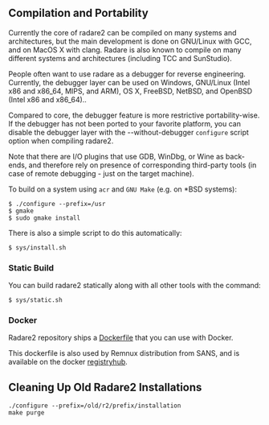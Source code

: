 ## Compilation and Portability

Currently the core of radare2 can be compiled on many systems and architectures, but the main development is done on GNU/Linux with GCC, and on MacOS X with clang. Radare is also known to compile on many different systems and architectures (including TCC and SunStudio).

People often want to use radare as a debugger for reverse engineering. Currently, the debugger layer can be used on Windows, GNU/Linux (Intel x86 and x86_64, MIPS, and ARM), OS X, FreeBSD, NetBSD, and OpenBSD (Intel x86 and x86_64)..

Compared to core, the debugger feature is more restrictive portability-wise. If the debugger has not been ported to your favorite platform, you can disable the debugger layer with the --without-debugger `configure` script option when compiling radare2.

Note that there are I/O plugins that use GDB, WinDbg, or Wine as back-ends, and therefore rely on presence of corresponding third-party tools (in case of remote debugging - just on the target machine).

To build on a system using `acr` and `GNU Make` (e.g. on *BSD systems):
```
$ ./configure --prefix=/usr
$ gmake
$ sudo gmake install
```
There is also a simple script to do this automatically:
```
$ sys/install.sh
```
### Static Build

You can build radare2 statically along with all other tools with the command:
```
$ sys/static.sh
```
### Docker

Radare2 repository ships a [Dockerfile](https://github.com/radareorg/radare2/blob/master/Dockerfile) that you can use with Docker.

This dockerfile is also used by Remnux distribution from SANS, and is available on the docker [registryhub](https://registry.hub.docker.com/u/remnux/radare2/).

## Cleaning Up Old Radare2 Installations
```
./configure --prefix=/old/r2/prefix/installation
make purge
```

